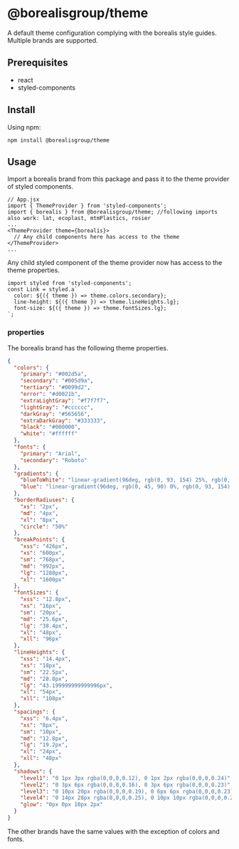 # @borealisgroup/theme

A default theme configuration complying with the borealis style guides. Multiple brands are supported.  

## Prerequisites

- react
- styled-components

## Install

Using npm:

```
npm install @borealisgroup/theme
```

## Usage

Import a borealis brand from this package and pass it to the theme provider of styled components.


```JS
// App.jsx
import { ThemeProvider } from 'styled-components';
import { borealis } from @borealisgroup/theme; //following imports also work: lat, ecoplast, mtmPlastics, rosier
...
<ThemeProvider theme={borealis}>
  // Any child components here has access to the theme
</ThemeProvider>
...
```

Any child styled component of the theme provider now has access to the theme properties.
```JS
import styled from 'styled-components';
const Link = styled.a`
  color: ${({ theme }) => theme.colors.secondary};
  line-height: ${({ theme }) => theme.lineHeights.lg};
  font-size: ${({ theme }) => theme.fontSizes.lg};
`;
```

### properties
The borealis brand has the following theme properties.
```JSON
{
  "colors": {
    "primary": "#002d5a",
    "secondary": "#005d9a",
    "tertiary": "#0099d2",
    "error": "#d0021b",
    "extraLightGray": "#f7f7f7",
    "lightGray": "#cccccc",
    "darkGray": "#565656",
    "extraDarkGray": "#333333",
    "black": "#000000",
    "white": "#ffffff"
  },
  "fonts": {
    "primary": "Arial",
    "secondary": "Roboto"
  },
  "gradients": {
    "blueToWhite": "linear-gradient(96deg, rgb(0, 93, 154) 25%, rgb(0, 163, 210) 45%, rgb(91, 197, 241) 55%, rgb(255, 255, 255) 75%);",
    "blue": "linear-gradient(96deg, rgb(0, 45, 90) 0%, rgb(0, 93, 154) 25%, rgb(0, 153, 210) 60%, rgb(130, 207, 245) 100%);"
  },
  "borderRadiuses": {
    "xs": "2px",
    "md": "4px",
    "xl": "8px",
    "circle": "50%"
  },
  "breakPoints": {
    "xss": "426px",
    "xs": "600px",
    "sm": "768px",
    "md": "992px",
    "lg": "1280px",
    "xl": "1600px"
  },
  "fontSizes": {
    "xss": "12.8px",
    "xs": "16px",
    "sm": "20px",
    "md": "25.6px",
    "lg": "38.4px",
    "xl": "48px",
    "xll": "96px"
  },
  "lineHeights": {
    "xss": "14.4px",
    "xs": "18px",
    "sm": "22.5px",
    "md": "28.8px",
    "lg": "43.199999999999996px",
    "xl": "54px",
    "xll": "108px"
  },
  "spacings": {
    "xss": "6.4px",
    "xs": "8px",
    "sm": "10px",
    "md": "12.8px",
    "lg": "19.2px",
    "xl": "24px",
    "xll": "48px"
  },
  "shadows": {
    "level1": "0 1px 3px rgba(0,0,0,0.12), 0 1px 2px rgba(0,0,0,0.24)",
    "level2": "0 3px 6px rgba(0,0,0,0.16), 0 3px 6px rgba(0,0,0,0.23)",
    "level3": "0 10px 20px rgba(0,0,0,0.19), 0 6px 6px rgba(0,0,0,0.23)",
    "level4": "0 14px 28px rgba(0,0,0,0.25), 0 10px 10px rgba(0,0,0,0.22)",
    "glow": "0px 0px 10px 2px"
  }
}
```
The other brands have the same values with the exception of colors and fonts.